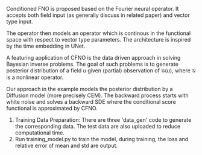 Conditioned FNO is proposed based on the Fourier neural operator. It accepts both field input (as generally discuss in related paper) and vector type input. 

The operator then models an operator which is continous in the functional space with respect to vector type parameters. The architecture is inspired by the time embedding in UNet.

A featuring application of CFNO is the data driven approach in solving Bayesian inverse problems. The goal of such problems is to generate posterior distribution of a field $u$ given (partial) observation of $\mathcal{G}(u)$, where $\mathcal{G}$ is a nonlinear operator.

Our approach in the example models the posterior distribution by a Diffusion model (more precisely CEM). The backward process starts with white noise and solves a backward SDE where the conditional score functional is approximated by CFNO.

1. Training Data Preparation: There are three 'data_gen' code to generate the corresponding data. The test data are also uploaded to reduce computational time.
2. Run training_model.py to train the model, during training, the loss and relative error of mean and std are output.
